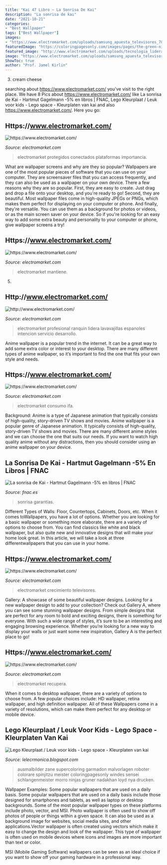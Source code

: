 ```yaml
---
title: "Kai 47 Libro ~ La Sonrisa De Kai"
description: "La sonrisa de kai"
date: "2021-10-21"
categories:
- "Best Wallpaper"
tags: ["Best Wallpaper"]
images:
- "https://www.electromarket.com/uploads/samsung_apuesta_televisores_7864_13155627_s.png"
featuredImage: "https://coloringpagesonly.com/images/pages/the-green-ninja-lego-ninjago00.jpg"
featured_image: "http://www.electromarket.com/uploads/tecnologia_lidera_ranquin_10432_05180853_s.jpg"
image: "https://www.electromarket.com/uploads/samsung_apuesta_televisores_7864_13155627_s.png"
ShowToc: true
author: "Prof. Jamel Kirlin"
---
```



3. cream cheese 

	

		
searching about https://www.electromarket.com/ you've visit to the right place. We have 8 Pics about https://www.electromarket.com/ like La sonrisa de Kai - Hartmut Gagelmann -5% en libros | FNAC, Lego Kleurplaat / Leuk voor kids - Lego space - Kleurplaten van kai and also https://www.electromarket.com/. Here you go:
		
    
## Https://www.electromarket.com/

<img loading=lazy src="https://www.electromarket.com/uploads/conectados_protegidos_10592_01144522_s.jpg" onerror="this.onerror=null;this.src='https://tse3.mm.bing.net/th?id=OIP.M3hQkksLclVAE9dOtEKB7QHaE8&amp;pid=15.1';" alt="https://www.electromarket.com/">

_Source: electromarket.com_

>electromarket protegidos conectados plataformas importancia. 

	

What are wallpaper screens and why are they so popular?
Wallpapers are one of the most popular pieces of software that you can use on your computer. They are screensaver files that you can access frequently, and they can also be used as a wallpaper on your own device. There a few reasons why they are so popular. First, they are easy to create. Just drag and drop a file onto your desktop, and you're ready to go! Second, they are beautiful. Most wallpaper files come in high-quality JPEGs or PNGs, which makes them perfect for displaying on your computer or phone. And finally, they're versatile. You can use them as a background for photos or videos, or as the main screen saver on your device. So if you're looking for an easy way to add some extra beauty and personality to your computer or phone, give wallpaper screens a try!

    
## Https://www.electromarket.com/

<img loading=lazy src="https://www.electromarket.com/uploads/linea_blanca_mantiene_8454_08140148_s.jpg" onerror="this.onerror=null;this.src='https://tse3.mm.bing.net/th?id=OIP.bYmsI7Nj-jexRhFyjbLzNQHaE8&amp;pid=15.1';" alt="https://www.electromarket.com/">

_Source: electromarket.com_

>electromarket mantiene. 

	

5.

    
## Http://www.electromarket.com/

<img loading=lazy src="http://www.electromarket.com/uploads/tecnologia_lidera_ranquin_10432_05180853_s.jpg" onerror="this.onerror=null;this.src='https://tse4.mm.bing.net/th?id=OIP.CysYE1DfLtyOQ9HEanEJuwHaE8&amp;pid=15.1';" alt="http://www.electromarket.com/">

_Source: electromarket.com_

>electromarket profesional ranquin lidera lavavajillas espanoles intencion servicio desarrollo. 

	

Anime wallpaper is a popular trend in the internet. It can be a great way to add some extra color or interest to your desktop. There are many different types of anime wallpaper, so it’s important to find the one that fits your own style and needs.

    
## Https://www.electromarket.com/

<img loading=lazy src="https://www.electromarket.com/uploads/samsung_apuesta_televisores_7864_13155627_s.png" onerror="this.onerror=null;this.src='https://tse4.mm.bing.net/th?id=OIP.D8QFmT9hBLSwLbZvtpkJzAHaDd&amp;pid=15.1';" alt="https://www.electromarket.com/">

_Source: electromarket.com_

>electromarket consumo ifa. 

	

Background: Anime is a type of Japanese animation that typically consists of high-quality, story-driven TV shows and movies.
Anime wallpaper is a popular genre of Japanese animation. It typically consists of high-quality, story-driven TV shows and movies. There are many different anime styles and we can choose the one that suits our needs. If you want to watch high quality anime without any distractions, then you should consider using an anime wallpaper on your device.

    
## La Sonrisa De Kai - Hartmut Gagelmann -5% En Libros | FNAC

<img loading=lazy src="https://static.fnac-static.com/multimedia/Images/ES/MC/eb/bc/21/2211051/1540-1/tsp20160826170425/La-sonrisa-de-Kai.jpg#8b013fe7-c19e-469f-846b-b4c2980fc966" onerror="this.onerror=null;this.src='https://tse1.mm.bing.net/th?id=OIP.ornsBwdCBmkHSu7qpZPn_QAAAA&amp;pid=15.1';" alt="La sonrisa de Kai - Hartmut Gagelmann -5% en libros | FNAC">

_Source: fnac.es_

>sonrisa garantías. 

	

Different Types of Walls: Floor, Countertops, Cabinets, Doors, etc.
When it comes toWallpapers, you have a lot of options. Whether you are looking for a basic wallpaper or something more elaborate, there are a variety of options to choose from. You can find classics like white and black wallpaper, but also quite new and innovative designs that will make your home look great. In this article, we will take a look at three differentwallpapers that you can use in your home.

    
## Https://www.electromarket.com/

<img loading=lazy src="https://www.electromarket.com/uploads/venta_tabletas_seguira_10092_12113928_s.jpg" onerror="this.onerror=null;this.src='https://tse2.mm.bing.net/th?id=OIP.ikgi3mv9NzcQzcwazFnu0QHaE8&amp;pid=15.1';" alt="https://www.electromarket.com/">

_Source: electromarket.com_

>electromarket crecimiento televisores. 

	

Gallery: A showcase of some beautiful wallpaper designs.
Looking for a new wallpaper design to add to your collection? Check out Gallery A, where you can see some stunning wallpaper designs. From simple designs that are perfect for any room to bold and exciting designs, there is something for everyone. With such a wide range of styles, it’s sure to be an interesting and engaging browsing experience. Whether you’re looking for a new way to display your walls or just want some new inspiration, Gallery A is the perfect place to go!





	
	
    
## Https://www.electromarket.com/

<img loading=lazy src="https://www.electromarket.com/uploads/linea_blanca_recupera_10215_02162409_s.jpg" onerror="this.onerror=null;this.src='https://tse2.mm.bing.net/th?id=OIP.C9F-r4CFlusMa2uaxprzVAHaE8&amp;pid=15.1';" alt="https://www.electromarket.com/">

_Source: electromarket.com_

>electromarket recupera. 

	

When it comes to desktop wallpaper, there are a variety of options to choose from. A few popular choices include: HD wallpaper, retina wallpaper, and high definition wallpaper. All of these Wallpapers come in a variety of resolutions, which can make them perfect for any desktop or mobile device. 

    
## Lego Kleurplaat / Leuk Voor Kids - Lego Space - Kleurplaten Van Kai

<img loading=lazy src="https://coloringpagesonly.com/images/pages/the-green-ninja-lego-ninjago00.jpg" onerror="this.onerror=null;this.src='https://tse4.mm.bing.net/th?id=OIP.pjZJPqeh0FHY9xazmjhuWQHaJl&amp;pid=15.1';" alt="Lego Kleurplaat / Leuk voor kids - Lego space - Kleurplaten van kai">

_Source: lelecrmonica.blogspot.com_

>ausmalbilder zane supercoloring garmadon malvorlagen roboter colorare spinjitzu meister coloringpagesonly windes sensei schlangenmeister morro ninjas gruner nadakhan loyd nya drucken. 

	

Wallpaper Examples: Some popular wallpapers that are used on a daily basis.
Some popular wallpapers that are used on a daily basis include those designed for smartphones and tablets, as well as laptop or desktop backgrounds. Some of the most popular wallpaper types on these platforms include photo, vector, and MSI. 
Photo wallpaper is often used to show off photos of people or things within a given space. It can also be used as a background image for websites, social media sites, and other applications.Vector wallpaper is often created using vectors which make it easy to change the design and look of the wallpaper. This type of wallpaper is often used on mobile devices where icons and images are more important than text or color. 

MSI (Mobile Gaming Software) wallpapers can be seen as an ideal choice if you want to show off your gaming hardware in a professional way.

